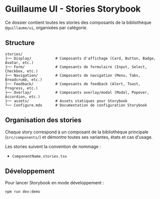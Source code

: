 # Guillaume UI - Stories Storybook

Ce dossier contient toutes les stories des composants de la bibliothèque `@guillaume/ui`, organisées par catégorie.

## Structure

```
stories/
├── Display/           # Composants d'affichage (Card, Button, Badge, Avatar, etc.)
├── Form/              # Composants de formulaire (Input, Select, Checkbox, etc.)
├── Navigation/        # Composants de navigation (Menu, Tabs, Breadcrumb, etc.)
├── Feedback/          # Composants de feedback (Alert, Toast, Progress, etc.)
├── Overlay/           # Composants overlay/modal (Modal, Popover, Accordion, etc.)
├── assets/            # Assets statiques pour Storybook
└── Configure.mdx      # Documentation de configuration Storybook
```

## Organisation des stories

Chaque story correspond à un composant de la bibliothèque principale (`src/components/`) et démontre toutes ses variantes, états et cas d'usage.

Les stories suivent la convention de nommage :
- `ComponentName.stories.tsx`

## Développement

Pour lancer Storybook en mode développement :
```bash
npm run dev:demo
``` 